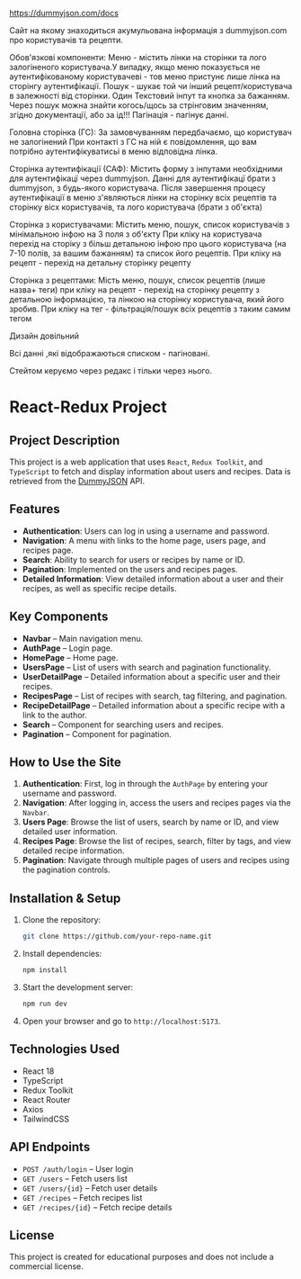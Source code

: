 https://dummyjson.com/docs

Сайт на якому знаходиться акумульована інформація з dummyjson.com про користувачів та рецепти.

Обов'язкові компоненти:
Меню - містить лінки на сторінки та лого залогіненого користувача.У випадку, якщо меню показується не аутентифікованому користувачеві - тов меню пристунє лише лінка на сторінгу аутентифікації.
Пошук - шукає той чи інший рецепт/користувача в залежності від сторінки. Один Текстовий інпут та кнопка за бажанням. Через пошук можна знайти когось/щось за стрінговим значенням, згідно документації, або за ід!!!
Пагінація - пагінує данні.

Головна сторінка (ГС):
За замовчуванням передбачаємо, що користувач не залогінений
При контакті з ГС на ній є повідомлення, що вам потрібно аутентифікуватисьі в меню відповідна лінка.

Сторінка aутентифікації (САФ):
Містить форму з інпутами необхідними для аутентифікацї через dummyjson. Данні для аутентифікацї брати з dummyjson, з будь-якого користувача.
Після завершення процесу аутентифікації в меню з'являються лінки на сторінку всіх рецептів та сторінку вісх користувачів, та лого користувача (брати з об'єкта)




Сторінка з користувачами:
Містить меню, пошук, список користувачів з мінімальною інфою на 3 поля з об'єкту
При кліку на користувача перехід на сторіку з більш детальною інфою про цього користувача (на 7-10 полів, за вашим бажанням) та список його рецептів. При кліку на рецепт - перехід на детальну сторінку рецепту

Сторінка з рецептами:
Мість меню, пошук, список рецептів (лише назва+ теги)
при кліку на рецепт - перехід на сторінку рецепту з детальною інформацією, та лінкою на сторінку користувача, який його зробив.
При кліку на тег - фільтрація/пошук всіх рецептів з таким самим тегом

Дизайн довільний

Всі данні ,які відображаються списком - пагіновані.

Стейтом керуємо через редакс і тільки через нього.

# React-Redux Project

## Project Description

This project is a web application that uses `React`, `Redux Toolkit`, and `TypeScript` to fetch and display information about users and recipes. Data is retrieved from the [DummyJSON](https://dummyjson.com/) API.

## Features
- **Authentication**: Users can log in using a username and password.
- **Navigation**: A menu with links to the home page, users page, and recipes page.
- **Search**: Ability to search for users or recipes by name or ID.
- **Pagination**: Implemented on the users and recipes pages.
- **Detailed Information**: View detailed information about a user and their recipes, as well as specific recipe details.

## Key Components
- **Navbar** – Main navigation menu.
- **AuthPage** – Login page.
- **HomePage** – Home page.
- **UsersPage** – List of users with search and pagination functionality.
- **UserDetailPage** – Detailed information about a specific user and their recipes.
- **RecipesPage** – List of recipes with search, tag filtering, and pagination.
- **RecipeDetailPage** – Detailed information about a specific recipe with a link to the author.
- **Search** – Component for searching users and recipes.
- **Pagination** – Component for pagination.

## How to Use the Site
1. **Authentication**: First, log in through the `AuthPage` by entering your username and password.
2. **Navigation**: After logging in, access the users and recipes pages via the `Navbar`.
3. **Users Page**: Browse the list of users, search by name or ID, and view detailed user information.
4. **Recipes Page**: Browse the list of recipes, search, filter by tags, and view detailed recipe information.
5. **Pagination**: Navigate through multiple pages of users and recipes using the pagination controls.

## Installation & Setup
1. Clone the repository:
   ```sh
   git clone https://github.com/your-repo-name.git
   ```
2. Install dependencies:
   ```sh
   npm install
   ```
3. Start the development server:
   ```sh
   npm run dev
   ```
4. Open your browser and go to `http://localhost:5173`.

## Technologies Used
- React 18
- TypeScript
- Redux Toolkit
- React Router
- Axios
- TailwindCSS

## API Endpoints
- `POST /auth/login` – User login
- `GET /users` – Fetch users list
- `GET /users/{id}` – Fetch user details
- `GET /recipes` – Fetch recipes list
- `GET /recipes/{id}` – Fetch recipe details

## License
This project is created for educational purposes and does not include a commercial license.

